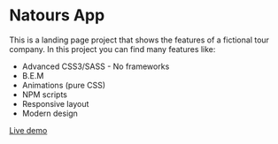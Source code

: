  # Natours App

This is a landing page project that shows the features of a fictional tour company. In this project you can find many features like:

* Advanced CSS3/SASS - No frameworks
* B.E.M
* Animations (pure CSS)
* NPM scripts
* Responsive layout
* Modern design

[Live demo](https://riltonfranzonee.github.io/natours/)
